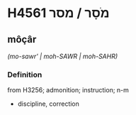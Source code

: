 # H4561 מֹסָר / מסר

## môçâr

_(mo-sawr' | moh-SAWR | moh-SAHR)_

### Definition

from H3256; admonition; instruction; n-m

- discipline, correction
